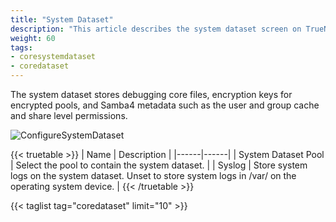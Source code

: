 ```yaml
---
title: "System Dataset"
description: "This article describes the system dataset screen on TrueNAS CORE."
weight: 60
tags:
- coresystemdataset
- coredataset
---
```


The system dataset stores debugging core files, encryption keys for encrypted pools, and Samba4 metadata such as the user and group cache and share level permissions.

![ConfigureSystemDataset](/images/CORE/12.0/ConfigureSystemDataset.png "Configure System Dataset")

{{< truetable >}}
| Name | Description |
|------|------|
| System Dataset Pool | Select the pool to contain the system dataset. |
| Syslog | Store system logs on the system dataset. Unset to store system logs in /var/ on the operating system device. |
{{< /truetable >}}

{{< taglist tag="coredataset" limit="10" >}}
